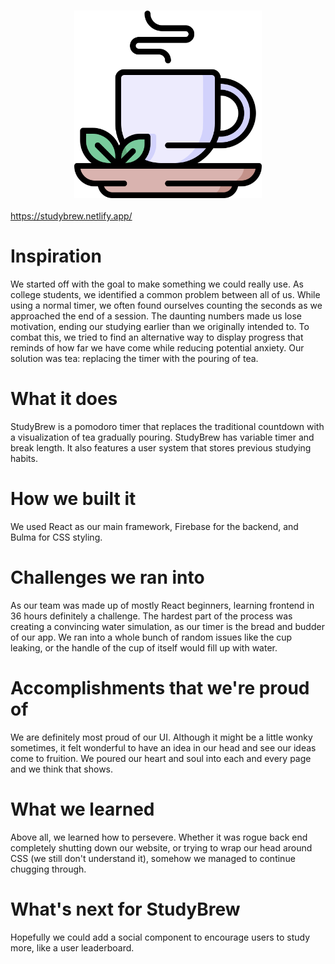 <h3 align="center">
<a href="https://wordbord.com">
<img src="public/tea_png.png" alt="Logo" width="300px">
</a>
</h3>

https://studybrew.netlify.app/

# Inspiration
We started off with the goal to make something we could really use. As college students, we identified a common problem between all of us. While using a normal timer, we often found ourselves counting the seconds as we approached the end of a session. The daunting numbers made us lose motivation, ending our studying earlier than we originally intended to. To combat this, we tried to find an alternative way to display progress that reminds of how far we have come while reducing potential anxiety. Our solution was tea: replacing the timer with the pouring of tea.

# What it does
StudyBrew is a pomodoro timer that replaces the traditional countdown with a visualization of tea gradually pouring. StudyBrew has variable timer and break length. It also features a user system that stores previous studying habits.

# How we built it
We used React as our main framework, Firebase for the backend, and Bulma for CSS styling.

# Challenges we ran into
As our team was made up of mostly React beginners, learning frontend in 36 hours definitely a challenge. The hardest part of the process was creating a convincing water simulation, as our timer is the bread and budder of our app. We ran into a whole bunch of random issues like the cup leaking, or the handle of the cup of itself would fill up with water.

# Accomplishments that we're proud of
We are definitely most proud of our UI. Although it might be a little wonky sometimes, it felt wonderful to have an idea in our head and see our ideas come to fruition. We poured our heart and soul into each and every page and we think that shows.

# What we learned
Above all, we learned how to persevere. Whether it was rogue back end completely shutting down our website, or trying to wrap our head around CSS (we still don't understand it), somehow we managed to continue chugging through.

# What's next for StudyBrew
Hopefully we could add a social component to encourage users to study more, like a user leaderboard.

